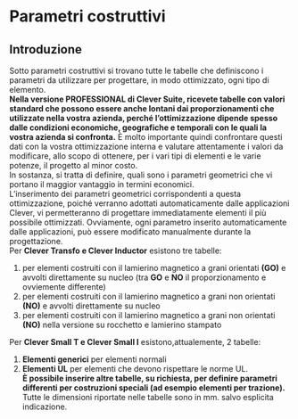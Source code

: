 # Parametri costruttivi
## Introduzione

Sotto parametri costruttivi si trovano tutte le tabelle che definiscono i parametri da utilizzare per progettare, in modo ottimizzato, ogni tipo di elemento.<br>
**Nella versione PROFESSIONAL di Clever Suite, ricevete tabelle con valori standard che possono essere anche lontani dai proporzionamenti che utilizzate nella vostra azienda, perché l’ottimizzazione dipende spesso dalle condizioni economiche, geografiche e temporali con le quali la vostra azienda si confronta.**
È molto importante quindi confrontare questi dati con la vostra ottimizzazione interna e valutare attentamente i valori da modificare, allo scopo di ottenere, per i vari tipi di elementi e le varie potenze, il progetto al minor costo.<br>
In sostanza, si tratta di definire, quali sono i parametri geometrici che vi portano il maggior vantaggio in termini economici.<br>
L’inserimento dei parametri geometrici corrispondenti a questa ottimizzazione, poiché verranno adottati automaticamente dalle applicazioni Clever, vi permetteranno di progettare immediatamente elementi il più possibile ottimizzati. Ovviamente, ogni parametro inserito automaticamente dalle applicazioni, può essere modificato manualmente durante la progettazione.<br>
Per **Clever Transfo e Clever Inductor** esistono tre tabelle: 
1) per elementi costruiti con il lamierino magnetico a grani  orientati **(GO)** e avvolti direttamente su nucleo (tra **GO** e **NO** il proporzionamento e ovviemente differente)
2) per elementi costruiti con il lamierino magnetico a grani non orientati **(NO)** e avvolti direttamente su nucleo
3) per elementi costruiti con il lamierino magnetico a grani non orientati **(NO)** nella versione su rocchetto e lamierino stampato

Per **Clever Small T e Clever Small I** esistono,attualemente, 2 tabelle: 
1) **Elementi generici** per elementi normali <br>
2) **Elementi UL** per elementi che devono rispettare le norme UL. <br>
**È possibile inserire altre tabelle, su richiesta, per definire parametri differenti per costruzioni speciali (ad esempio elementi per trazione).** <br>
Tutte le dimensioni riportate nelle tabelle sono in mm. salvo esplicita indicazione.